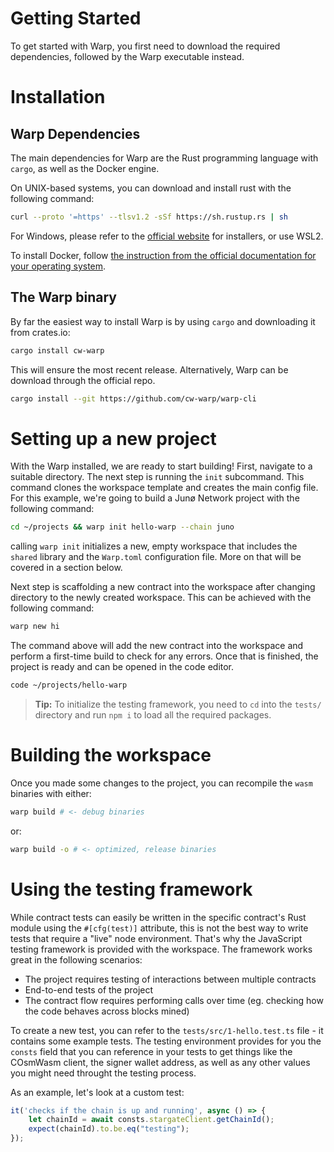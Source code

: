 # Getting Started

To get started with Warp, you first need to download the required dependencies, followed by the Warp executable instead.

# Installation

## Warp Dependencies

The main dependencies for Warp are the Rust programming language with `cargo`, as well as the Docker engine.

On UNIX-based systems, you can download and install rust with the following command:

```sh
curl --proto '=https' --tlsv1.2 -sSf https://sh.rustup.rs | sh
```

For Windows, please refer to the [official website](https://rustup.rs/) for installers, or use WSL2.

To install Docker, follow [the instruction from the official documentation for your operating system](https://docs.docker.com/engine/install/).


## The Warp binary

By far the easiest way to install Warp is by using `cargo` and downloading it from crates.io:

```sh
cargo install cw-warp
```

This will ensure the most recent release. Alternatively, Warp can be download through the official repo.

```sh
cargo install --git https://github.com/cw-warp/warp-cli
```

# Setting up a new project

With the Warp installed, we are ready to start building! First, navigate to a suitable directory. The next step is running the `init` subcommand. This command clones the workspace template and creates the main config file. For this example, we're going to build a Junø Network project with the following command:

```sh
cd ~/projects && warp init hello-warp --chain juno
```

calling `warp init` initializes a new, empty workspace that includes the `shared` library and the `Warp.toml` configuration file. More on that will be covered in a section below.

Next step is scaffolding a new contract into the workspace after changing directory to the newly created workspace. This can be achieved with the following command:

```sh
warp new hi
```

The command above will add the new contract into the workspace and perform a first-time build to check for any errors. Once that is finished, the project is ready and can be opened in the code editor.

```sh
code ~/projects/hello-warp
```

> **Tip:** To initialize the testing framework, you need to `cd` into the `tests/` directory and run `npm i` to load all the required packages.

# Building the workspace

Once you made some changes to the project, you can recompile the `wasm` binaries with either:

```sh
warp build # <- debug binaries
```
or:
```sh
warp build -o # <- optimized, release binaries
```

# Using the testing framework

While contract tests can easily be written in the specific contract's Rust module using the `#[cfg(test)]` attribute, this is not the best way to write tests that require a "live" node environment. That's why the JavaScript testing framework is provided with the workspace. The framework works great in the following scenarios:

- The project requires testing of interactions between multiple contracts
- End-to-end tests of the project
- The contract flow requires performing calls over time (eg. checking how the code behaves across blocks mined)

To create a new test, you can refer to the `tests/src/1-hello.test.ts` file - it contains some example tests. The testing environment provides for you the `consts` field that you can reference in your tests to get things like the COsmWasm client, the signer wallet address, as well as any other values you might need throught the testing process.

As an example, let's look at a custom test:

```ts
it('checks if the chain is up and running', async () => {
    let chainId = await consts.stargateClient.getChainId();
    expect(chainId).to.be.eq("testing");
});
```